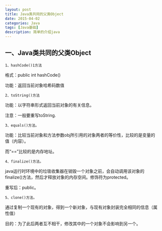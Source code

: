 ```yaml
---
layout: post
title: Java类共同的父类Object
date: 2015-04-02
categories: Java
tags: [Java基础]
description: 简单的介绍java
---
```





## 一、Java类共同的父类Object

	1、hashCode()1方法

格式：public int hashCode()

功能：返回当前对象哈希码数值

 

	2、toString()方法

功能：以字符串形式返回当前对象的有关信息。

注意：一般要重写toString.

 

	3、equals()方法。

功能：比较当前对象和方法参数obj所引用的对象两者的等价性，比较的是变量的值（内容）。

而“==”比较的是内存地址。

 

	4、finalize()方法。

java运行时环境中的垃圾收集器在销毁一个对象之前，会自动调用该对象的finalize()方法，然后才释放对象的内存空间。修饰符为protected。

重写后：public。

 

	5、clone()方法。

通过复制一个现有的对象，得到一个新对象，与现有对象封装完全相同的信息（属性值）

目的：为了此后两者互不相干，修改其中的一个对象不会影响到另一个。